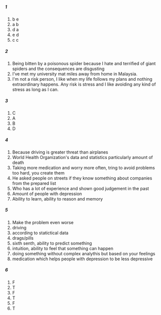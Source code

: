 ##### 1
1. b e
2. a b
3. d a
4. e d
5. c c

##### 2
1. Being bitten by a poisonous spider because I hate and terrified of giant spiders and the consequences are disgusting
2. I've met my university mat miles away from home in Malaysia.
3. I'm not a risk person, I like when my life follows my plans and nothing extraordinary happens. Any risk is stress and I like avoiding any kind of stress as long as I can.

##### 3
1. C
2. A
3. B
4. D

##### 4
1. Because driving is greater threat than airplanes
2. World Health Organization's data and statistics particularly amount of death
3. Taking more medication and worry more often, tring to avoid problems too hard, you create them
4. He asked people on streets if they know something about companies from the prepared list
5. Who has a lot of experience and shown good judgement in the past
6. Amount of people with depression
7. Ability to learn, ability to reason and memory

##### 5
1. Make the problem even worse
2. driving
3. according to statictical data
4. drags/pills
5. sixth senth, ability to predict something
6. intuition, ability to feel that something can happen
7. doing something without complex analythis but based on your feelings
8. medication which helps people with depression to be less depressive

##### 6
1. F
2. T
3. F
4. T
5. F
6. T

